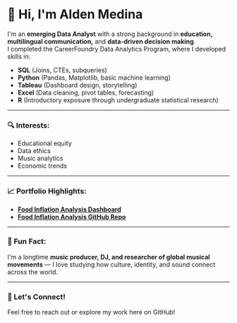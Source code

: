 # 👋 Hi, I'm Alden Medina

I'm an **emerging Data Analyst** with a strong background in **education, multilingual communication,** and **data-driven decision making**.  
I completed the CareerFoundry Data Analytics Program, where I developed skills in:

- **SQL** (Joins, CTEs, subqueries)  
- **Python** (Pandas, Matplotlib, basic machine learning)  
- **Tableau** (Dashboard design, storytelling)  
- **Excel** (Data cleaning, pivot tables, forecasting)  
- **R** (Introductory exposure through undergraduate statistical research)

---

### 🔍 Interests:
- Educational equity  
- Data ethics  
- Music analytics  
- Economic trends  

---

### 📈 Portfolio Highlights:

- [**Food Inflation Analysis Dashboard**](https://public.tableau.com/views/FoodInflationAnalysis20202023/Dashboard1)  
- [**Food Inflation Analysis GitHub Repo**](https://github.com/AldenMedina/Food_Inflation_FULL_FINAL)

---

### 🎵 Fun Fact:
I'm a longtime **music producer, DJ, and researcher of global musical movements** — I love studying how culture, identity, and sound connect across the world.

---

### 🤝 Let's Connect!
Feel free to reach out or explore my work here on GitHub!
